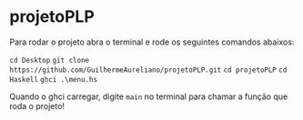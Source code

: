 # projetoPLP
Para rodar o projeto abra o terminal e rode os seguintes comandos abaixos:

`cd Desktop`
`git clone https://github.com/GuilhermeAureliano/projetoPLP.git`
`cd projetoPLP`
`cd Haskell`
`ghci .\menu.hs`

Quando o ghci carregar, digite `main` no terminal para chamar a função que roda o projeto!
